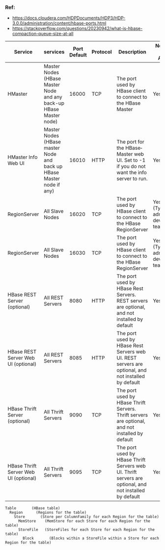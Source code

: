 ### Ref:
- https://docs.cloudera.com/HDPDocuments/HDP3/HDP-3.0.0/administration/content/hbase-ports.html
- https://stackoverflow.com/questions/20230942/what-is-hbase-compaction-queue-size-at-all


| Service | services | Port Default | Protocol | Description | Need End User Access | Configuration Parameters |
| ------- | ------- | ------- | ------- |------- |------- |------- |
| HMaster | Master Nodes (HBase Master Node and any back-up HBase Master node)| 16000 | TCP | The port used by HBase client to connect to the HBase Master | Yes | hbase.master.port |
| HMaster Info Web UI | Master Nodes (HBase master Node and back up HBase Master node if any)	 | 16010 | HTTP | The port for the HBase­Master web UI. Set to -1 if you do not want the info server to run.	| Yes | hbase.master.info.port |
| RegionServer | All Slave Nodes | 16020 | TCP | The port used by HBase client to connect to the HBase RegionServer | Yes (Typically admins, dev/support teams) | hbase.regionserver.port |
| RegionServer | All Slave Nodes | 16030 | TCP | The port used by HBase client to connect to the HBase RegionServer | Yes (Typically admins, dev/support teams) | hbase.regionserver.info.port |
| HBase REST Server (optional) | All REST Servers | 8080 | HTTP | The port used by HBase Rest Servers. REST servers are optional, and not installed by default | Yes |  hbase.rest.port |
| HBase REST Server Web UI (optional) | All REST Servers | 8085 | HTTP | The port used by HBase Rest Servers web UI. REST servers are optional, and not installed by default	| Yes | hbase.rest.info.port |
| HBase Thrift Server (optional) | All Thrift Servers | 9090 | TCP | The port used by HBase Thrift Servers. Thrift servers are optional, and not installed by default | Yes | N/A |
| HBase Thrift Server Web UI (optional)	 | All Thrift Servers | 9095 | TCP | The port used by HBase Thrift Servers web UI. Thrift servers are optional, and not installed by default	 | Yes | hbase.thrift.info.port |



```
Table       (HBase table)
  Region      (Regions for the table)
    Store       (Store per ColumnFamily for each Region for the table)
      MemStore    (MemStore for each Store for each Region for the table)
      StoreFile   (StoreFiles for each Store for each Region for the table)
        Block       (Blocks within a StoreFile within a Store for each Region for the table)
```
